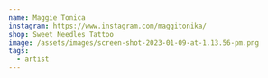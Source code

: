 ```yaml
---
name: Maggie Tonica
instagram: https://www.instagram.com/maggitonika/
shop: Sweet Needles Tattoo
image: /assets/images/screen-shot-2023-01-09-at-1.13.56-pm.png
tags:
  - artist
---
```

